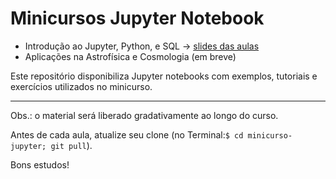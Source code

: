 
# Minicursos Jupyter Notebook 

 * Introdução ao Jupyter, Python, e SQL -> [slides das aulas](https://docs.google.com/presentation/d/1lK8XNvj1MG_oC39iNfEA16PiU10mzhgUkO0irmxgTmE/preview)
 * Aplicações na Astrofísica e Cosmologia (em breve)

Este repositório disponibiliza Jupyter notebooks com exemplos, tutoriais e exercícios utilizados no minicurso.

****

Obs.: o material será liberado gradativamente ao longo do curso. 

Antes de cada aula, atualize seu clone (no Terminal:`$ cd minicurso-jupyter; git pull`).


Bons estudos!

